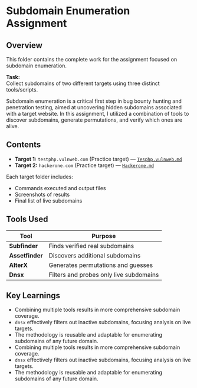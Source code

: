 # Subdomain Enumeration Assignment

## Overview

This folder contains the complete work for the assignment focused on subdomain enumeration.

**Task:**  
Collect subdomains of two different targets using three distinct tools/scripts.

Subdomain enumeration is a critical first step in bug bounty hunting and penetration testing, aimed at uncovering hidden subdomains associated with a target website. In this assignment, I utilized a combination of tools to discover subdomains, generate permutations, and verify which ones are alive.

## Contents

- **Target 1:** `testphp.vulnweb.com` (Practice target) — [`Tesphp.vulnweb.md`](Tesphp.vulnweb.md)  
- **Target 2:** `hackerone.com` (Practice target) — [`Hackerone.md`](Hackerone.md)  

Each target folder includes:  
- Commands executed and output files  
- Screenshots of results  
- Final list of live subdomains  

## Tools Used

| Tool       | Purpose                                 |
|------------|-----------------------------------------|
| **Subfinder**   | Finds verified real subdomains         |
| **Assetfinder** | Discovers additional subdomains        |
| **AlterX**      | Generates permutations and guesses      |
| **Dnsx**        | Filters and probes only live subdomains |

## Key Learnings
- Combining multiple tools results in more comprehensive subdomain coverage.  
- `dnsx` effectively filters out inactive subdomains, focusing analysis on live targets.  
- The methodology is reusable and adaptable for enumerating subdomains of any future domain.
- Combining multiple tools results in more comprehensive subdomain coverage.  
- `dnsx` effectively filters out inactive subdomains, focusing analysis on live targets.  
- The methodology is reusable and adaptable for enumerating subdomains of any future domain.

